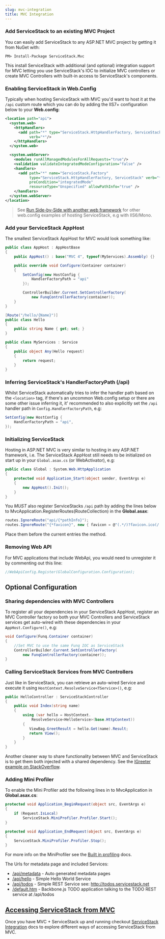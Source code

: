 ```yaml
---
slug: mvc-integration
title: MVC Integration
---
```


### Add ServiceStack to an existing MVC Project

You can easily add ServiceStack to any ASP.NET MVC project by getting it from NuGet with:

```
PM> Install-Package ServiceStack.Mvc
```

This install ServiceStack with additional (and optional) integration support for MVC letting you use ServiceStack's IOC to initialize MVC controllers or create MVC Controllers with built-in access to ServiceStack's components.

### Enabling ServiceStack in Web.Config

Typically when hosting ServiceStack with MVC you'd want to host it at the `/api` custom route which you can do by adding the IIS7+ configuration below to your **Web.config**:

```xml
<location path="api">
  <system.web>
    <httpHandlers>
      <add path="*" type="ServiceStack.HttpHandlerFactory, ServiceStack" 
           verb="*"/>
    </httpHandlers>
  </system.web>

  <system.webServer>
    <modules runAllManagedModulesForAllRequests="true"/>
    <validation validateIntegratedModeConfiguration="false" />
    <handlers>
      <add path="*" name="ServiceStack.Factory" 
           type="ServiceStack.HttpHandlerFactory, ServiceStack" verb="*" 
           preCondition="integratedMode" 
           resourceType="Unspecified" allowPathInfo="true" />
    </handlers>
  </system.webServer>
</location>
```

> See [Run Side-by-Side with another web framework](/servicestack-side-by-side-with-another-web-framework) for other web.config examples of hosting ServiceStack, e.g with IIS6/Mono.

### Add your ServiceStack AppHost

The smallest ServiceStack AppHost for MVC would look something like:

```csharp
public class AppHost : AppHostBase
{
    public AppHost() : base("MVC 4", typeof(MyServices).Assembly) {}

    public override void Configure(Container container)
    {            
        SetConfig(new HostConfig { 
            HandlerFactoryPath = "api" 
        });

        ControllerBuilder.Current.SetControllerFactory(
            new FunqControllerFactory(container));
    }
}

[Route("/hello/{Name}")]
public class Hello
{
    public string Name { get; set; }
}

public class MyServices : Service
{
    public object Any(Hello request)
    {
        return request;
    }
}
```

### Inferring ServiceStack's HandlerFactoryPath (/api)

Whilst ServiceStack automatically tries to infer the handler path based on the `<location>` tag, if there's an uncommon Web.config setup or there are some other issue inferring it, it' recommended to also explicitly set the `/api` handler path in `Config.HandlerFactoryPath`, e.g:

```csharp
SetConfig(new HostConfig { 
    HandlerFactoryPath = "api",
});
```

### Initializing ServiceStack

Hosting in ASP.NET MVC is very similar to hosting in any ASP.NET framework, i.e. The ServiceStack AppHost still needs to be initialized on start up in your `Global.asax.cs` (or WebActivator), e.g:

```csharp
public class Global : System.Web.HttpApplication
{
    protected void Application_Start(object sender, EventArgs e)
    {
        new AppHost().Init();
    }
}
```

You *MUST* also register ServiceStacks `/api` path by adding the lines below to MvcApplication.RegisterRoutes(RouteCollection) in the **Global.asax**:

```csharp
routes.IgnoreRoute("api/{*pathInfo}"); 
routes.IgnoreRoute("{*favicon}", new { favicon = @"(.*/)?favicon.ico(/.*)?" }); 
```

Place them before the current entries the method.

### Removing Web API

For MVC applications that include WebApi, you would need to unregister it by commenting out this line:

```csharp
//WebApiConfig.Register(GlobalConfiguration.Configuration);
```

## Optional Configuration

### Sharing dependencies with MVC Controllers

To register all your dependencies in your ServiceStack AppHost, register an MVC Controller factory so both your MVC Controllers and ServiceStack services get auto-wired with these dependencies in your `AppHost.Configure()`, e.g:

```csharp
void Configure(Funq.Container container) 
{
    //Set MVC to use the same Funq IOC as ServiceStack
    ControllerBuilder.Current.SetControllerFactory(
        new FunqControllerFactory(container));
}
```

### Calling ServiceStack Services from MVC Controllers

Just like in ServiceStack, you can retrieve an auto-wired Service and execute it using `HostContext.ResolveService<TService>()`, e.g:

```csharp
public HelloController : ServiceStackController 
{
    public void Index(string name) 
    {
        using (var hello = HostContext.
            ResolveService<HelloService>(base.HttpContext))
        {
           ViewBag.GreetResult = hello.Get(name).Result;
           return View();
        }
    }        
}
```

Another cleaner way to share functionality between MVC and ServiceStack is to get them both injected with a shared dependency. See the [IGreeter example on StackOverflow](http://stackoverflow.com/a/10572977).

### Adding Mini Profiler

To enable the Mini Profiler add the following lines in to MvcApplication in **Global.asax.cs**:

```csharp
protected void Application_BeginRequest(object src, EventArgs e)
{
    if (Request.IsLocal)
        ServiceStack.MiniProfiler.Profiler.Start();
}

protected void Application_EndRequest(object src, EventArgs e)
{
    ServiceStack.MiniProfiler.Profiler.Stop();
}
```

For more info on the MiniProfiler see the [Built in profiling](/built-in-profiling) docs.

The Urls for metadata page and included Services:

  * [/api/metadata](http://bootstrapapi.servicestack.net/api/metadata) - Auto generated metadata pages
  * [/api/hello](http://bootstrapapi.servicestack.net/api/hello/World) - Simple Hello World Service 
  * [/api/todos](http://bootstrapapi.servicestack.net/api/todos) - Simple REST Service see: http://todos.servicestack.net
  * [/default.htm](http://todos.servicestack.net/) - Backbone.js TODO application talking to the TODO REST service at /api/todos

## [Accessing ServiceStack from MVC](/servicestack-integration)

Once you have MVC + ServiceStack up and running checkout [ServiceStack Integration](/servicestack-integration) docs to explore different ways of accessing ServiceStack from MVC.

  [1]: https://github.com/ServiceStack/ServiceStack/blob/master/NuGet/ServiceStack.Host.Mvc/content/README.txt
  [2]: https://nuget.org/packages/ServiceStack.Host.Mvc/
  [3]: https://github.com/ServiceStack/ServiceStack/blob/master/NuGet/ServiceStack.Host.Mvc/content/README.txt#L10
  [4]: http://tech.pro/tutorial/1148/your-first-rest-service-with-servicestack
  [5]: https://github.com/ServiceStack/ServiceStack/wiki
  [6]: http://aspnetwebstack.codeplex.com/workitem/935